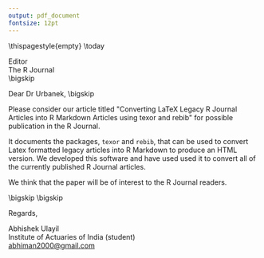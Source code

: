 ```yaml
---
output: pdf_document
fontsize: 12pt
---
```


\thispagestyle{empty}
\today

Editor   
The R Journal  
\bigskip

Dear Dr Urbanek,
\bigskip

Please consider our article titled "Converting LaTeX Legacy R Journal Articles into R Markdown Articles using texor and rebib" for possible publication in the R Journal. 

It documents the packages, `texor` and `rebib`, that can be used to convert Latex formatted legacy articles into R Markdown to produce an HTML version. We developed this software and have used used it to convert all of the currently published R Journal articles.

We think that the paper will be of interest to the R Journal readers.

\bigskip
\bigskip

Regards,
    
    
    
    
Abhishek Ulayil  
Institute of Actuaries of India (student)  
abhiman2000@gmail.com
